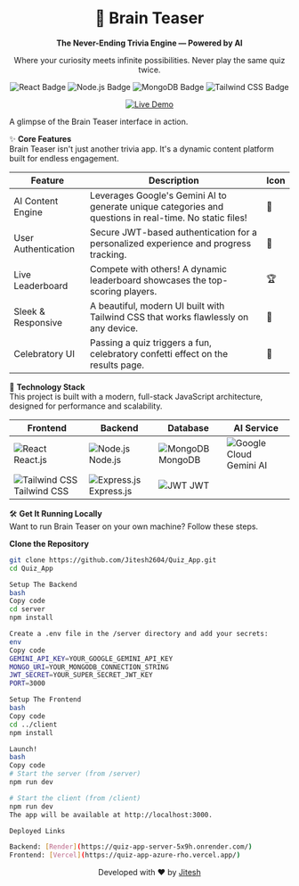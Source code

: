 <div align="center">
<h1>🧠 Brain Teaser</h1>
<p><strong>The Never-Ending Trivia Engine — Powered by AI</strong></p>
<p>Where your curiosity meets infinite possibilities. Never play the same quiz twice.</p>

<!-- Shields.io Badges -->

<p>
<img src="https://img.shields.io/badge/React-20232A?style=for-the-badge&logo=react&logoColor=61DAFB" alt="React Badge"/>
<img src="https://img.shields.io/badge/Node.js-339933?style=for-the-badge&logo=nodedotjs&logoColor=white" alt="Node.js Badge"/>
<img src="https://img.shields.io/badge/MongoDB-4EA94B?style=for-the-badge&logo=mongodb&logoColor=white" alt="MongoDB Badge"/>
<img src="https://img.shields.io/badge/Tailwind_CSS-38B2AC?style=for-the-badge&logo=tailwind-css&logoColor=white" alt="Tailwind CSS Badge"/>
</p>

<a href="https://quiz-app-azure-rho.vercel.app">
<img src="https://img.shields.io/badge/View_Live_Demo-00A6ED?style=for-the-badge&logo=Vercel&logoColor=white" alt="Live Demo"/>
</a>
</div>

A glimpse of the Brain Teaser interface in action.

✨ **Core Features**  
Brain Teaser isn't just another trivia app. It's a dynamic content platform built for endless engagement.

| Feature | Description | Icon |
|---------|-------------|------|
| AI Content Engine | Leverages Google's Gemini AI to generate unique categories and questions in real-time. No static files! | 🤖 |
| User Authentication | Secure JWT-based authentication for a personalized experience and progress tracking. | 👤 |
| Live Leaderboard | Compete with others! A dynamic leaderboard showcases the top-scoring players. | 🏆 |
| Sleek & Responsive | A beautiful, modern UI built with Tailwind CSS that works flawlessly on any device. | 📱 |
| Celebratory UI | Passing a quiz triggers a fun, celebratory confetti effect on the results page. | 🎉 |

🚀 **Technology Stack**  
This project is built with a modern, full-stack JavaScript architecture, designed for performance and scalability.

| Frontend | Backend | Database | AI Service |
|----------|---------|----------|-----------|
| ![React](https://skillicons.dev/icons?i=react) React.js | ![Node.js](https://skillicons.dev/icons?i=nodejs) Node.js | ![MongoDB](https://skillicons.dev/icons?i=mongodb) MongoDB | ![Google Cloud](https://skillicons.dev/icons?i=googlecloud) Gemini AI |
| ![Tailwind CSS](https://skillicons.dev/icons?i=tailwind) Tailwind CSS | ![Express.js](https://skillicons.dev/icons?i=express) Express.js | ![JWT](https://skillicons.dev/icons?i=jwt) JWT | |

🛠️ **Get It Running Locally**  
Want to run Brain Teaser on your own machine? Follow these steps.

**Clone the Repository**
```bash
git clone https://github.com/Jitesh2604/Quiz_App.git
cd Quiz_App

Setup The Backend
bash
Copy code
cd server
npm install

Create a .env file in the /server directory and add your secrets:
env
Copy code
GEMINI_API_KEY=YOUR_GOOGLE_GEMINI_API_KEY
MONGO_URI=YOUR_MONGODB_CONNECTION_STRING
JWT_SECRET=YOUR_SUPER_SECRET_JWT_KEY
PORT=3000

Setup The Frontend
bash
Copy code
cd ../client
npm install

Launch!
bash
Copy code
# Start the server (from /server)
npm run dev

# Start the client (from /client)
npm run dev
The app will be available at http://localhost:3000.

Deployed Links

Backend: [Render](https://quiz-app-server-5x9h.onrender.com/)
Frontend: [Vercel](https://quiz-app-azure-rho.vercel.app/)

 ```
<div align="center"> <p>Developed with ❤️ by <a href="https://github.com/Jitesh2604">Jitesh</a></p> </div>

